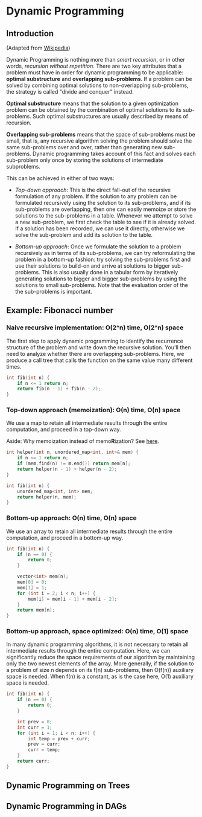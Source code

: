 # Dynamic Programming

## Introduction

(Adapted from [Wikipedia](https://en.wikipedia.org/wiki/Dynamic_programming#Computer_programming))

Dynamic Programming is nothing more than *smart recursion*, or in other words, *recursion without repetition*. There are two key attributes that a problem must have in order for dynamic programming to be applicable: **optimal substructure** and **overlapping sub-problems**. If a problem can be solved by combining optimal solutions to non-overlapping sub-problems, the strategy is called "divide and conquer" instead.

**Optimal substructure** means that the solution to a given optimization problem can be obtained by the combination of optimal solutions to its sub-problems. Such optimal substructures are usually described by means of recursion.

**Overlapping sub-problems** means that the space of sub-problems must be small, that is, any recursive algorithm solving the problem should solve the same sub-problems over and over, rather than generating new sub-problems. Dynamic programming takes account of this fact and solves each sub-problem only once by storing the solutions of intermediate subproblems.

This can be achieved in either of two ways:

* *Top-down approach*: This is the direct fall-out of the recursive formulation of any problem. If the solution to any problem can be formulated recursively using the solution to its sub-problems, and if its sub-problems are overlapping, then one can easily memoize or store the solutions to the sub-problems in a table. Whenever we attempt to solve a new sub-problem, we first check the table to see if it is already solved. If a solution has been recorded, we can use it directly, otherwise we solve the sub-problem and add its solution to the table.

* *Bottom-up approach*: Once we formulate the solution to a problem recursively as in terms of its sub-problems, we can try reformulating the problem in a bottom-up fashion: try solving the sub-problems first and use their solutions to build-on and arrive at solutions to bigger sub-problems. This is also usually done in a tabular form by iteratively generating solutions to bigger and bigger sub-problems by using the solutions to small sub-problems. Note that the evaluation order of the the sub-problems is important.

## Example: Fibonacci number

### Naive recursive implementation: O(2^n) time, O(2^n) space

The first step to apply dynamic programming to identify the recurrence structure of the problem and write down the recursive solution. You'll then need to analyze whether there are overlapping sub-problems. Here, we produce a call tree that calls the function on the same value many different times.

```c++
int fib(int n) {
    if n <= 1 return n;
    return fib(n - 1) + fib(n - 2);
}
```

### Top-down approach (memoization): O(n) time, O(n) space

We use a map to retain all intermediate results through the entire computation, and proceed in a top-down way.

Aside: Why memoization instead of memo**R**ization? See [here](https://stackoverflow.com/questions/45242851/why-memoization-instead-of-memorization).

```c++
int helper(int n, unordered_map<int, int>& mem) {
    if n <= 1 return n;
    if (mem.find(n) != m.end()) return mem[n];
    return helper(n - 1) + helper(n - 2);
}

int fib(int n) {
    unordered_map<int, int> mem;
    return helper(n, mem);
}
```

### Bottom-up approach: O(n) time, O(n) space

We use an array to retain all intermediate results through the entire computation, and proceed in a bottom-up way.

```c++
int fib(int n) {
    if (n == 0) {
        return 0;
    }

    vector<int> mem(n);
    mem[0] = 0;
    mem[1] = 1;
    for (int i = 2; i < n; i++) {
        mem[i] = mem[i - 1] + mem[i - 2];
    }
    return mem[n];
}
```

### Bottom-up approach, space optimized: O(n) time, O(1) space

In many dynamic programming algorithms, it is not necessary to retain all intermediate results through the entire computation. Here, we can significantly reduce the space  requirements of our algorithm by maintaining only the two newest elements of the array. More generally, if the solution to a problem of size n depends on its f(n) sub-problems, then O(f(n)) auxiliary space is needed. When f(n) is a constant, as is the case here, O(1) auxiliary space is needed.

```c++
int fib(int n) {
    if (n == 0) {
        return 0;
    }

    int prev = 0;
    int curr = 1;
    for (int i = 1; i < n; i++) {
        int temp = prev + curr;
        prev = curr;
        curr = temp;
    }
    return curr;
}
```

## Dynamic Programming on Trees

## Dynamic Programming in DAGs
